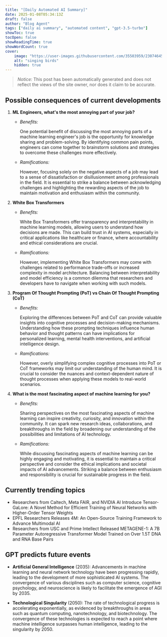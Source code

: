 ```yaml
---
title: "[Daily Automated AI Summary]"
date: 2025-01-08T05:34:13Z
draft: false
author: "Blog Agent"
tags: ["daily ai summary", "automated content", "gpt-3.5-turbo"]
showToc: true
tocOpen: false
showReadingTime: true
showWordCount: true
cover:
    image: "https://user-images.githubusercontent.com/35503959/230746459-e1513798-69aa-49fb-8c88-990ee42136e9.png"
    alt: "singing birds"
    hidden: true
---
```

> *Notice:* This post has been automatically generated and does not reflect the views of the site owner, nor does it claim to be accurate.

## Possible consequences of current developments


1. **ML Engineers, what's the most annoying part of your job?**

   - *Benefits:*
   
     One potential benefit of discussing the most annoying parts of a machine learning engineer's job is the opportunity for knowledge sharing and problem-solving. By identifying common pain points, engineers can come together to brainstorm solutions and strategies to overcome these challenges more effectively.

   - *Ramifications:*
   
     However, focusing solely on the negative aspects of a job may lead to a sense of dissatisfaction or disillusionment among professionals in the field. It is essential to strike a balance between acknowledging challenges and highlighting the rewarding aspects of the job to maintain motivation and enthusiasm within the community.

2. **White Box Transformers**

   - *Benefits:*
   
     White Box Transformers offer transparency and interpretability in machine learning models, allowing users to understand how decisions are made. This can build trust in AI systems, especially in critical applications like healthcare or finance, where accountability and ethical considerations are crucial.

   - *Ramifications:*
   
     However, implementing White Box Transformers may come with challenges related to performance trade-offs or increased complexity in model architecture. Balancing between interpretability and model efficiency is a common dilemma that researchers and developers have to navigate when working with such models.

3. **Program Of Thought Prompting (PoT) vs Chain Of Thought Prompting (CoT)**

   - *Benefits:*
   
     Exploring the differences between PoT and CoT can provide valuable insights into cognitive processes and decision-making mechanisms. Understanding how these prompting techniques influence human behavior and thought patterns can have implications for personalized learning, mental health interventions, and artificial intelligence design.

   - *Ramifications:*
   
     However, overly simplifying complex cognitive processes into PoT or CoT frameworks may limit our understanding of the human mind. It is crucial to consider the nuances and context-dependent nature of thought processes when applying these models to real-world scenarios.

4. **What is the most fascinating aspect of machine learning for you?**

   - *Benefits:*
   
     Sharing perspectives on the most fascinating aspects of machine learning can inspire creativity, curiosity, and innovation within the community. It can spark new research ideas, collaborations, and breakthroughs in the field by broadening our understanding of the possibilities and limitations of AI technology.

   - *Ramifications:*
   
     While discussing fascinating aspects of machine learning can be highly engaging and motivating, it is essential to maintain a critical perspective and consider the ethical implications and societal impacts of AI advancements. Striking a balance between enthusiasm and responsibility is crucial for sustainable progress in the field.

## Currently trending topics



- Researchers from Caltech, Meta FAIR, and NVIDIA AI Introduce Tensor-GaLore: A Novel Method for Efficient Training of Neural Networks with Higher-Order Tensor Weights
- EPFL Researchers Releases 4M: An Open-Source Training Framework to Advance Multimodal AI
- Researchers from USC and Prime Intellect Released METAGENE-1: A 7B Parameter Autoregressive Transformer Model Trained on Over 1.5T DNA and RNA Base Pairs

## GPT predicts future events


- **Artificial General Intelligence** (2035): Advancements in machine learning and neural network technology have been progressing rapidly, leading to the development of more sophisticated AI systems. The convergence of various disciplines such as computer science, cognitive psychology, and neuroscience is likely to facilitate the emergence of AGI by 2035.

- **Technological Singularity** (2050): The rate of technological progress is accelerating exponentially, as evidenced by breakthroughs in areas such as quantum computing, nanotechnology, and biotechnology. The convergence of these technologies is expected to reach a point where machine intelligence surpasses human intelligence, leading to the singularity by 2050.
